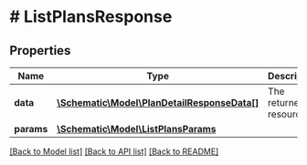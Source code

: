 # # ListPlansResponse

## Properties

Name | Type | Description | Notes
------------ | ------------- | ------------- | -------------
**data** | [**\Schematic\Model\PlanDetailResponseData[]**](PlanDetailResponseData.md) | The returned resources |
**params** | [**\Schematic\Model\ListPlansParams**](ListPlansParams.md) |  |

[[Back to Model list]](../../README.md#models) [[Back to API list]](../../README.md#endpoints) [[Back to README]](../../README.md)
